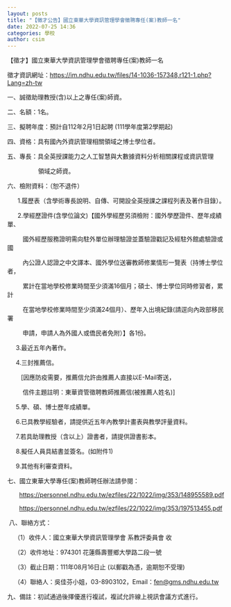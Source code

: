 ```yaml
---
layout: posts
title: "【徵才公告】國立東華大學資訊管理學會徵聘專任(案)教師一名"
date: 2022-07-25 14:36
categories: 學校
author: csim
---
```


【徵才】國立東華大學資訊管理學會徵聘專任(案)教師一名

徵才資訊網址：https://im.ndhu.edu.tw/files/14-1036-157348,r121-1.php?Lang=zh-tw

一、誠徵助理教授(含)以上之專任(案)師資。

二、名額：1名。

三、擬聘年度：預計自112年2月1日起聘 (111學年度第2學期起)

四、資格：具有國內外資訊管理相關領域之博士學位者。

五、專長：具全英授課能力之人工智慧與大數據資料分析相關課程或資訊管理

                  領域之師資。

六、檢附資料：（恕不退件）

      1.履歷表（含學術專長說明、自傳、可開設全英授課之課程列表及著作目錄）。

      2.學經歷證件(含學位論文)【國外學經歷另須檢附：國外學歷證件、歷年成績單、

         國外經歷服務證明需向駐外單位辦理驗證並蓋驗證戳記及經駐外館處驗證或國

         內公證人認證之中文譯本、國外學位送審教師修業情形一覽表（持博士學位者，

         累計在當地學校修業時間至少須滿16個月；碩士、博士學位同時修習者，累計

         在當地學校修業時間至少須滿24個月）、歷年入出境紀錄(請逕向內政部移民署

         申請，申請人為外國人或僑民者免附）】各1份。

     3.最近五年內著作。

     4.三封推薦信。

        [因應防疫需要，推薦信允許由推薦人直接以E-Mail寄送，

         信件主題註明：東華資管徵聘教師推薦信(被推薦人姓名)]

     5.學、碩、博士歷年成績單。

     6.已具教學經驗者，請提供近五年內教學計畫表與教學評量資料。

     7.若具助理教授（含以上）證書者，請提供證書影本。

     8.擬任人員具結書並簽名。(如附件1)

     9.其他有利審查資料。

七、國立東華大學專任(案)教師聘任辦法請參閱：

       https://personnel.ndhu.edu.tw/ezfiles/22/1022/img/353/148955589.pdf

       https://personnel.ndhu.edu.tw/ezfiles/22/1022/img/353/197513455.pdf

 八、聯絡方式：

    （1）收件人：國立東華大學資訊管理學會 系教評委員會 收

    （2）收件地址：974301 花蓮縣壽豐鄉大學路二段一號

    （3）截止日期：111年08月16日止 (以郵戳為憑，逾期恕不受理)

    （4）聯絡人：吳佳芬小姐，03-8903102，Email：fen@gms.ndhu.edu.tw

九、備註：初試通過後擇優進行複試，複試允許線上視訊會議方式進行。
